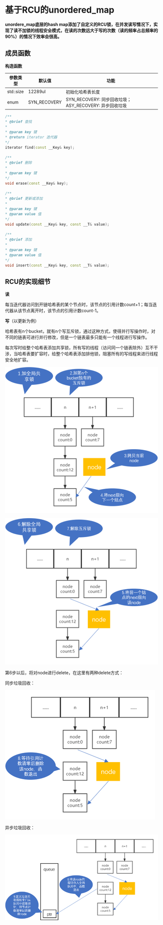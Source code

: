 # 基于RCU的unordered_map

**unordere_map底层的hash map添加了自定义的RCU锁，在并发读写情况下，实现了读不加锁的线程安全模式，在读的次数远大于写的次数（读的频率占总频率的90%）的情况下效率会很高。**

## 成员函数

**构造函数**

| 参数类型  | 默认值       | 功能                                                   |
| --------- | ------------ | ------------------------------------------------------ |
| std::size | 12289ul      | 初始化哈希表长度                                       |
| enum      | SYN_RECOVERY | SYN_RECOVERY: 同步回收垃圾；ASY_RECOVERY: 异步回收垃圾 |

```c++
/**
* @brief 查找
*
* @param key 键
* @return iterator 迭代器
*/
iterator find(const __Key& key);

/**
* @brief 删除
*
* @param key 键
*/
void erase(const __Key& key);

/**
* @brief 更新或添加
*
* @param key 键
* @param value 值
*/
void update(const __Key& key, const __T& value);

/**
* @brief 添加
*
* @param key 键
* @param value 值
*/
void insert(const __Key& key, const __T& value);
```

## **RCU的实现细节**

**读**

每当迭代器访问到开链哈希表的某个节点时，该节点的引用计数count+1；每当迭代器从该节点离开时，该节点的引用计数count-1。

**写**（以更新为例）

哈希表有n个bucket，就有n个写互斥锁，通过这种方式，使得并行写操作时，对不同的链表可进行并行修改，但是一个链表最多只能有一个线程进行写操作。

每次写时给整个哈希表添加共享锁，所有写的线程（访问同一个链表除外）互不干涉，当哈希表要扩容时，给整个哈希表添加排他锁，阻塞所有的写线程来进行线程安全地扩容。

![](img/update1.png)

![](img/update2.png)

第6步以后，将对node进行delete，在这里有两种delete方式：

同步垃圾回收：

![](img/update3.png)

异步垃圾回收：

![](img/update4.png)


